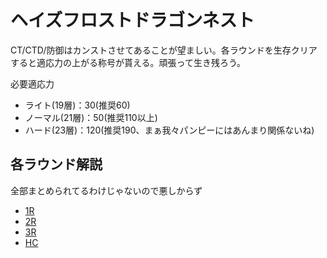 # ヘイズフロストドラゴンネスト

CT/CTD/防御はカンストさせてあることが望ましい。各ラウンドを生存クリアすると適応力の上がる称号が貰える。頑張って生き残ろう。

必要適応力

- ライト(19層)：30(推奨60)
- ノーマル(21層)：50(推奨110以上)
- ハード(23層)：120(推奨190、まぁ我々パンピーにはあんまり関係ないね)

## 各ラウンド解説

全部まとめられてるわけじゃないので悪しからず

- [1R](1R.md)
- [2R](2R.md)
- [3R](3R.md)
- [HC](./hardcore.md)
